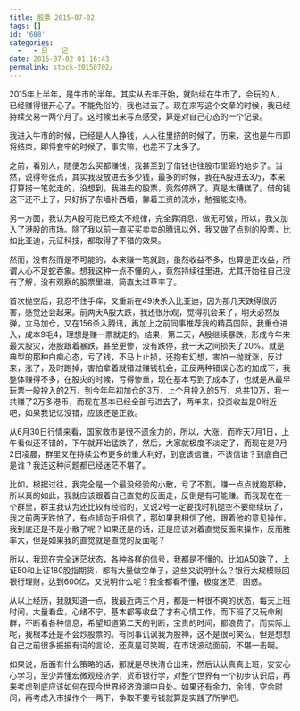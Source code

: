 ```yaml
---
title: 股票 2015-07-02
tags: []
id: '688'
categories:
  -   - 日　　记
date: 2015-07-02 01:16:43
permalink: stock-20150702/
---
```


2015年上半年，是牛市的半年。其实从去年开始，就陆续在牛市了，会玩的人，已经赚得很开心了。不能免俗的，我也进去了。现在来写这个文章的时候，我已经持续交易一两个月了。这时候出来写点感受，算是对自己心态的一个记录。
<!-- more -->
我进入牛市的时候，已经是人人挣钱，人人往里挤的时候了，历来，这也是牛市即将结束，即将套牢的时候了，事实嘛，也差不了太多了。

之前，看别人，随便怎么买都赚钱，我甚至到了借钱也往股市里砸的地步了。当然，说得夸张点，其实我没放进去多少钱，最多的时候，我在A股进去3万，本来打算捞一笔就走的，没想到，我进去的股票，竟然停牌了。真是太糟糕了。借的钱这下还不上了，只好拆了东墙补西墙，靠着工资的流水，勉强能支持。

另一方面，我认为A股可能已经太不规律，完全靠消息，做无可做，所以，我又加入了港股的市场。除了我以前一直买买卖卖的腾讯以外，我又做了点别的股票，比如比亚迪，元征科技，都取得了不错的效果。

然而，没有然而是不可能的，本来赚一笔就跑，虽然收益不多，也算是正收益，所谓人心不足蛇吞象。想我这种一点不懂的人，竟然持续往里进，尤其开始往自己没有了解，没有观察的股票里进，简直太过草率了。

首次抛空后，我忍不住手痒，又重新在49块杀入比亚迪，因为那几天跌得很厉害，感觉还会起来。前两天A股大跌，我还很乐观，觉得机会来了，明天必然反弹，立马加仓，又在156杀入腾讯，再加上之前同事推荐我的精英国际，我重仓进入，成本9毛4，理想是赚一票就走的。结果，第二天，A股继续暴跌，形成今年来最大股灾，港股跟着暴跌，甚至更惨，没有跌停，我一天之间损失了20%。就是典型的那种白痴心态，亏了钱，不马上止损，还抱有幻想，害怕一抛就涨，反过来，涨了，及时跑掉，害怕拿着就错过赚钱机会，正反两种错误心态的加成下，我整体赚得不多，在股灾的时候，亏得惨重，现在基本亏到了成本了，也就是从最早玩票一般投入的2万，到今年年初加仓的3万，上个月投入的5万，总共10万，我一共赚了2万多港币，而现在基本已经全部亏进去了，两年来，投资收益是0附近吧，如果我记忆没错，应该还是正数。

从6月30日行情来看，国家救市是很不遗余力的，所以，大涨，而昨天7月1日，上午看似还不错的，下午就开始猛跌了，然后，大家就极度不淡定了，而现在是7月2日凌晨，群里又在持续公布更多的重大利好，到底该信谁，不该信谁？到底自己是谁？我连这种问题都已经迷茫不堪了。

比如，根据过往，我完全是一个最没经验的小散，亏了不割，赚一点点就跑那种，所以真的如此，我就应该跟着自己直觉的反面走，反倒是有可能赚。而我现在在一个群里，群主我认为还比较有经验的，又说2号一定要找时机抛空不要继续玩了，我之前两天跌怕了，有点倾向于相信了，那如果我相信了他，跟着他的意见操作，我到底还是不是小散了呢？如果还是的话，还是应该对着直觉反面来操作，反而胜率大，但是如果我的直觉就是直觉的反面呢？

所以，我现在完全迷茫状态，各种各样的信号，我都是不懂的，比如A50跌了，上证50和上证180股指期货，都有大量做空单子，这些又说明什么？银行大规模赎回银行理财，达到600亿，又说明什么呢？我全都看不懂，极度迷茫，困惑。

从以上经历，我就知道一点，我最近两三个月，都是一种很不爽的状态，每天上班时间，大量看盘，心绪不宁，基本都等收盘了才有心情工作，而下班了又玩命刷群，不断看各种信息，希望知道第二天的判断，宝贵的时间，都浪费了。而实际上呢，我根本还是不会炒股票的。有同事讥讽我为股神，这不是很可笑么，但是想想自己之前很多振振有词的言论，还真是可笑啊，在市场波动面前，不堪一击啊。

如果说，后面有什么策略的话，那就是尽快清仓出来，然后认认真真上班，安安心心学习，至少弄懂宏微观经济学，货币银行学，对整个世界有一个初步认识后，再来考虑到底应该如何在现今世界经济浪潮中自处。如果还有余力，余钱，空余时间，再考虑入市操作个一两下，争取不要亏钱就算是实践了所学吧。